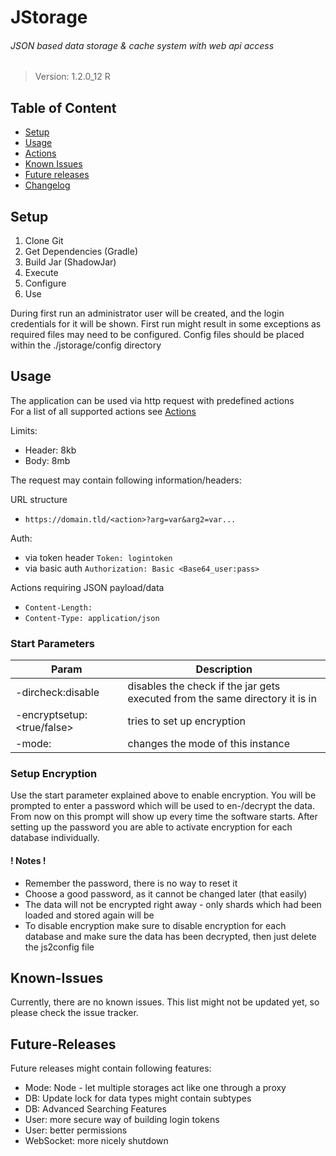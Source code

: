 # JStorage
###### JSON based data storage & cache system with web api access
> Version: 1.2.0_12 R


## Table of Content
- [Setup](#setup)
- [Usage](#usage)
- [Actions](./ACTIONS.MD)
- [Known Issues](#known-issues)
- [Future releases](#future-releases)
- [Changelog](./CHANGELOG.MD)

## Setup
1. Clone Git
2. Get Dependencies (Gradle)
3. Build Jar (ShadowJar)
4. Execute
5. Configure
6. Use

During first run an administrator user will be created, and the login credentials for it will be shown.
First run might result in some exceptions as required files may need to be configured. Config files should be placed within the ./jstorage/config directory

## Usage
The application can be used via http request with predefined actions  
For a list of all supported actions see [Actions](./ACTIONS.MD)

Limits:
- Header: 8kb
- Body: 8mb

The request may contain following information/headers:

URL structure
- `https://domain.tld/<action>?arg=var&arg2=var...`

Auth:  
- via token header `Token: logintoken`
- via basic auth `Authorization: Basic <Base64_user:pass>`

Actions requiring JSON payload/data
- `Content-Length: `
- `Content-Type: application/json`

### Start Parameters
Param | Description
--- | ---
-dircheck:disable | disables the check if the jar gets executed from the same directory it is in
-encryptsetup:<true/false> | tries to set up encryption
-mode:<default> | changes the mode of this instance

### Setup Encryption
Use the start parameter explained above to enable encryption.
You will be prompted to enter a password which will be used to en-/decrypt the data. From now on this prompt will show up every time the software starts.
After setting up the password you are able to activate encryption for each database individually.

#### ! Notes !
- Remember the password, there is no way to reset it
- Choose a good password, as it cannot be changed later (that easily)
- The data will not be encrypted right away - only shards which had been loaded and stored again will be
- To disable encryption make sure to disable encryption for each database and make sure the data has been decrypted, then just delete the js2config file

## Known-Issues
Currently, there are no known issues. This list might not be updated yet, so please check the issue tracker.

## Future-Releases
Future releases might contain following features:
- Mode: Node - let multiple storages act like one through a proxy
- DB: Update lock for data types might contain subtypes
- DB: Advanced Searching Features
- User: more secure way of building login tokens
- User: better permissions
- WebSocket: more nicely shutdown
